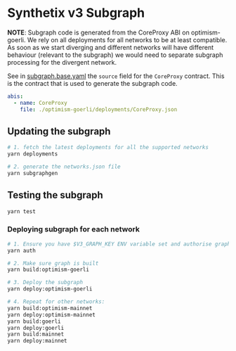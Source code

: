 # Synthetix v3 Subgraph

**NOTE**: Subgraph code is generated from the CoreProxy ABI on optimism-goerli. We rely on all deployments for all networks to be at least compatible. As soon as we start diverging and different networks will have different behaviour (relevant to the subgraph) we would need to separate subgraph processing for the divergent network.

See in [subgraph.base.yaml](subgraph.base.yaml) the `source` field for the `CoreProxy` contract. This is the contract that is used to generate the subgraph code.

```yaml
abis:
  - name: CoreProxy
    file: ./optimism-goerli/deployments/CoreProxy.json
```

## Updating the subgraph

```bash
# 1. fetch the latest deployments for all the supported networks
yarn deployments

# 2. generate the networks.json file
yarn subgraphgen
```

## Testing the subgraph

```bash
yarn test
```

### Deploying subgraph for each network

```bash
# 1. Ensure you have $V3_GRAPH_KEY ENV variable set and authorise graph-cli
yarn auth

# 2. Make sure graph is built
yarn build:optimism-goerli

# 3. Deploy the subgraph
yarn deploy:optimism-goerli

# 4. Repeat for other networks:
yarn build:optimism-mainnet
yarn deploy:optimism-mainnet
yarn build:goerli
yarn deploy:goerli
yarn build:mainnet
yarn deploy:mainnet
```
